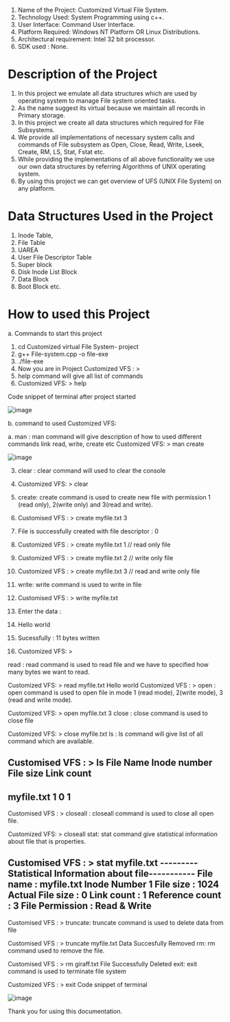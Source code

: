 1. Name of the Project: Customized Virtual File System.
2. Technology Used:  System Programming using c++.
3. User Interface: Command User Interface.
4. Platform Required: Windows NT Platform OR Linux Distributions.
5. Architectural requirement: Intel 32 bit processor.
6. SDK used : None.

# Description of the Project
1. In this project we emulate all data structures which are used by operating system to
manage File system oriented tasks.
2. As the name suggest its virtual because we maintain all records in Primary storage.
3. In this project we create all data structures which required for File Subsystems.
4. We provide all implementations of necessary system calls and commands of File
subsystem as Open, Close, Read, Write, Lseek, Create, RM, LS, Stat, Fstat etc.
5. While providing the implementations of all above functionality we use our own data
structures by referring Algorithms of UNIX operating system.
6. By using this project we can get overview of UFS (UNIX File System) on any platform.

# Data Structures Used in the Project
1. Inode Table,
2. File Table
3. UAREA
4. User File Descriptor Table
5. Super block
6. Disk Inode List Block
7. Data Block
8. Boot Block etc.

# How to used this Project

a. Commands to start this project
1. cd Customized virtual File System- project
2. g++ File-system.cpp -o file-exe
3. ./file-exe
4. Now you are in Project Customized VFS : >
5. help command will give all list of commands
6. Customized VFS: > help
   
Code snippet of terminal after project started

![image](https://github.com/shw1/Customized-Virtual-File-System/assets/108781084/0c1c3646-a1c8-4eb7-b791-b4f5dd63be67)

b. command to used Customized VFS:

a. man : man  command will give description of how to used different commands link read, write, create etc
   Customized VFS: > man create
   
![image](https://github.com/shw1/Customized-Virtual-File-System/assets/108781084/6058a9ed-c932-437f-a9e0-01793ff93e0d)

3. clear : clear  command will used to clear the console
4. Customized VFS: > clear

6. create: create command is used to create new file with permission 1 (read only), 2(write only) and 3(read and write).
7. Customised VFS : > create myfile.txt 3
8. File is successfully created with file descriptor : 0
9. Customized VFS : > create myfile.txt 1 // read only file
10. Customized VFS : > create myfile.txt 2 // write only file
11. Customized VFS : > create myfile.txt 3 // read and write only file
12. write: write command is used to write in file
13. Customised VFS : > write myfile.txt
14. Enter the data :
15. Hello world
16. Sucessfully : 11 bytes written
17. Customized VFS: > 

read : read command is used to read file and we have to specified how many bytes we want to read.



Customized VFS: > read myfile.txt
Hello world
Customized VFS : >
open : open command is used to open file in mode 1 (read mode), 2(write mode), 3 (read and write mode).



Customized VFS: > open myfile.txt 3
close : close command is used to close file



Customized VFS: > close myfile.txt
ls : ls command will give list of all command which are available.



Customised VFS : > ls
File Name       Inode number    File size       Link count
-------------------------------------------------
myfile.txt              1               0               1
-------------------------------------------------
Customised VFS : >
closeall : closeall command is used to close all open file.



Customized VFS: > closeall
stat: stat command give statistical information about file that is  properties.



Customised VFS : > stat myfile.txt
---------Statistical Information about file-----------
File name : myfile.txt
Inode Number 1
File size : 1024
Actual File size : 0
Link count : 1
Reference count : 3
File Permission : Read & Write
 ------------------------------------------------------
Customised VFS : >
truncate: truncate command is used to delete data from file



Customised VFS : > truncate myfile.txt
Data Succesfully Removed
rm:  rm command used to remove the file.



Customised VFS : > rm giraff.txt
File Successfully Deleted
exit: exit command is used to terminate file system



Customized VFS : > exit
Code snippet of terminal 

![image](https://github.com/shw1/Customized-Virtual-File-System/assets/108781084/a51a6b0f-4993-44e2-9eaa-ccf5f57b32bb)

 
 Thank you for using this documentation.
